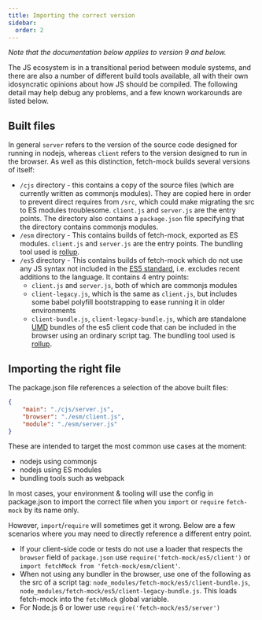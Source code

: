 ```yaml
---
title: Importing the correct version
sidebar:
  order: 2
---
```


_Note that the documentation below applies to version 9 and below._

The JS ecosystem is in a transitional period between module systems, and there are also a number of different build tools available, all with their own idosyncratic opinions about how JS should be compiled. The following detail may help debug any problems, and a few known workarounds are listed below.

## Built files

In general `server` refers to the version of the source code designed for running in nodejs, whereas `client` refers to the version designed to run in the browser. As well as this distinction, fetch-mock builds several versions of itself:

- `/cjs` directory - this contains a copy of the source files (which are currently written as commonjs modules). They are copied here in order to prevent direct requires from `/src`, which could make migrating the src to ES modules troublesome. `client.js` and `server.js` are the entry points. The directory also contains a `package.json` file specifying that the directory contains commonjs modules.
- `/esm` directory - This contains builds of fetch-mock, exported as ES modules. `client.js` and `server.js` are the entry points. The bundling tool used is [rollup](https://rollupjs.org).
- `/es5` directory - This contains builds of fetch-mock which do not use any JS syntax not included in the [ES5 standard](https://es5.github.io/), i.e. excludes recent additions to the language. It contains 4 entry points:
  - `client.js` and `server.js`, both of which are commonjs modules
  - `client-legacy.js`, which is the same as `client.js`, but includes some babel polyfill bootstrapping to ease running it in older environments
  - `client-bundle.js`, `client-legacy-bundle.js`, which are standalone [UMD](https://github.com/umdjs/umd) bundles of the es5 client code that can be included in the browser using an ordinary script tag. The bundling tool used is [rollup](https://rollupjs.org).

## Importing the right file

The package.json file references a selection of the above built files:

```json
{
	"main": "./cjs/server.js",
	"browser": "./esm/client.js",
	"module": "./esm/server.js"
}
```

These are intended to target the most common use cases at the moment:

- nodejs using commonjs
- nodejs using ES modules
- bundling tools such as webpack

In most cases, your environment & tooling will use the config in package.json to import the correct file when you `import` or `require` `fetch-mock` by its name only.

However, `import`/`require` will sometimes get it wrong. Below are a few scenarios where you may need to directly reference a different entry point.

- If your client-side code or tests do not use a loader that respects the `browser` field of `package.json` use `require('fetch-mock/es5/client')` or `import fetchMock from 'fetch-mock/esm/client'`.
- When not using any bundler in the browser, use one of the following as the src of a script tag: `node_modules/fetch-mock/es5/client-bundle.js`, `node_modules/fetch-mock/es5/client-legacy-bundle.js`. This loads fetch-mock into the `fetchMock` global variable.
- For Node.js 6 or lower use `require('fetch-mock/es5/server')`
